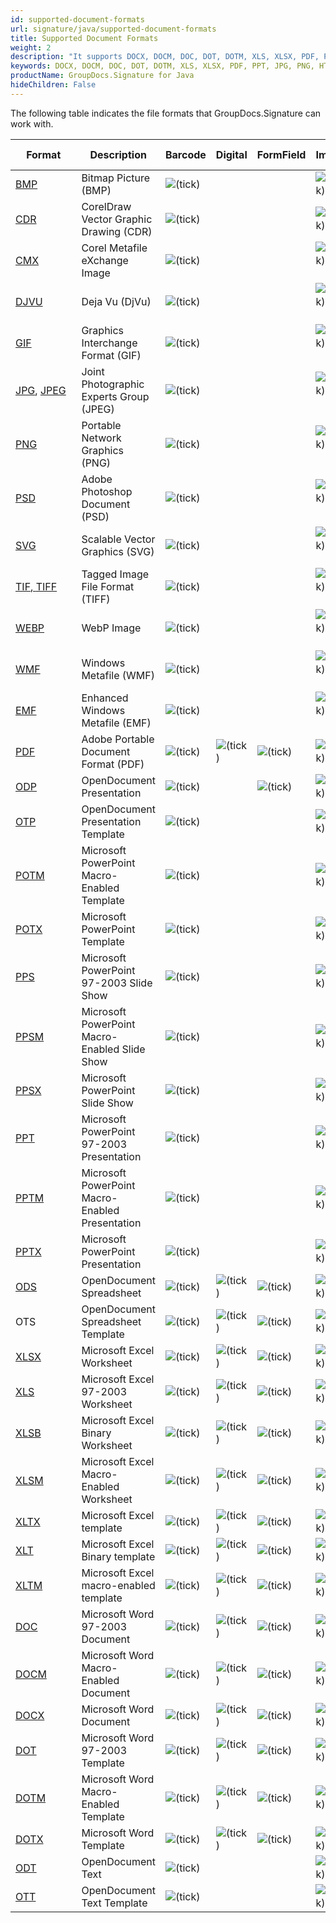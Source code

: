 ```yaml
---
id: supported-document-formats
url: signature/java/supported-document-formats
title: Supported Document Formats
weight: 2
description: "It supports DOCX, DOCM, DOC, DOT, DOTM, XLS, XLSX, PDF, PPT, JPG, PNG, HTML, EML and many more."
keywords: DOCX, DOCM, DOC, DOT, DOTM, XLS, XLSX, PDF, PPT, JPG, PNG, HTML, EML
productName: GroupDocs.Signature for Java
hideChildren: False
---
```

The following table indicates the file formats that GroupDocs.Signature can work with.

| Format | Description | Barcode | Digital | FormField | Image | Metadata | QR-code | Stamp | Text |
| --- | --- | --- | --- | --- | --- | --- | --- | --- | --- |
| [BMP](https://docs.fileformat.com/image/bmp/) | Bitmap Picture (BMP) | ![(tick)](signature/java/images/check.png) |   |   | ![(tick)](signature/java/images/check.png) |   | ![(tick)](signature/java/images/check.png) | ![(tick)](signature/java/images/check.png) | ![(tick)](signature/java/images/check.png) |
| [CDR](https://docs.fileformat.com/image/cdr/) | CorelDraw Vector Graphic Drawing (CDR) | ![(tick)](signature/java/images/check.png) |   |   | ![(tick)](signature/java/images/check.png) |   | ![(tick)](signature/java/images/check.png) | ![(tick)](signature/java/images/check.png) | ![(tick)](signature/java/images/check.png) |
| [CMX](https://docs.fileformat.com/image/cmx/) | Corel Metafile eXchange Image | ![(tick)](signature/java/images/check.png) |   |   | ![(tick)](signature/java/images/check.png)  |   | ![(tick)](signature/java/images/check.png) | ![(tick)](signature/java/images/check.png) | ![(tick)](signature/java/images/check.png) |
| [DJVU](https://docs.fileformat.com/image/djvu/) | Deja Vu (DjVu) | ![(tick)](signature/java/images/check.png) |   |   | ![(tick)](signature/java/images/check.png)  |   | ![(tick)](signature/java/images/check.png) | ![(tick)](signature/java/images/check.png) | ![(tick)](signature/java/images/check.png) |
| [GIF](https://docs.fileformat.com/image/gif/) | Graphics Interchange Format (GIF) | ![(tick)](signature/java/images/check.png) |   |   | ![(tick)](signature/java/images/check.png)  |   | ![(tick)](signature/java/images/check.png) | ![(tick)](signature/java/images/check.png) | ![(tick)](signature/java/images/check.png) |
| [JPG](https://docs.fileformat.com/image/jpeg/), [JPEG](https://docs.fileformat.com/image/jpeg/)   | Joint Photographic Experts Group (JPEG) | ![(tick)](signature/java/images/check.png) |   |   | ![(tick)](signature/java/images/check.png)  | ![(tick)](signature/java/images/check.png) | ![(tick)](signature/java/images/check.png) | ![(tick)](signature/java/images/check.png) | ![(tick)](signature/java/images/check.png) |
| [PNG](https://docs.fileformat.com/image/png/) | Portable Network Graphics (PNG) | ![(tick)](signature/java/images/check.png) |   |   | ![(tick)](signature/java/images/check.png)  | ![(tick)](signature/java/images/check.png) | ![(tick)](signature/java/images/check.png) | ![(tick)](signature/java/images/check.png) | ![(tick)](signature/java/images/check.png) |
| [PSD](https://docs.fileformat.com/image/psd/) | Adobe Photoshop Document (PSD) | ![(tick)](signature/java/images/check.png) |   |   | ![(tick)](signature/java/images/check.png)  | ![(tick)](signature/java/images/check.png) | ![(tick)](signature/java/images/check.png) | ![(tick)](signature/java/images/check.png) | ![(tick)](signature/java/images/check.png) |
| [SVG](https://docs.fileformat.com/page-description-language/svg/) | Scalable Vector Graphics (SVG) | ![(tick)](signature/java/images/check.png) |   |   | ![(tick)](signature/java/images/check.png)  | ![(tick)](signature/java/images/check.png) | ![(tick)](signature/java/images/check.png) | ![(tick)](signature/java/images/check.png) | ![(tick)](signature/java/images/check.png) |
| [TIF](https://docs.fileformat.com/specification/image/tiff/)[, ](https://docs.fileformat.com/image/tiff/)[TIFF](https://docs.fileformat.com/specification/image/tiff/) | Tagged Image File Format (TIFF) | ![(tick)](signature/java/images/check.png) |   |   | ![(tick)](signature/java/images/check.png)  | ![(tick)](signature/java/images/check.png) | ![(tick)](signature/java/images/check.png) | ![(tick)](signature/java/images/check.png) | ![(tick)](signature/java/images/check.png) |
| [WEBP](https://docs.fileformat.com/image/webp/) | WebP Image | ![(tick)](signature/java/images/check.png) |   |   | ![(tick)](signature/java/images/check.png)  |   | ![(tick)](signature/java/images/check.png) | ![(tick)](signature/java/images/check.png) | ![(tick)](signature/java/images/check.png) |
| [WMF](https://docs.fileformat.com/image/wmf/) | Windows Metafile (WMF) | ![(tick)](signature/java/images/check.png) |   |   | ![(tick)](signature/java/images/check.png)  |   | ![(tick)](signature/java/images/check.png) | ![(tick)](signature/java/images/check.png) | ![(tick)](signature/java/images/check.png) |
| [EMF](https://docs.fileformat.com/image/emf/) | Enhanced Windows Metafile (EMF) | ![(tick)](signature/java/images/check.png) |   |   | ![(tick)](signature/java/images/check.png)  |   | ![(tick)](signature/java/images/check.png) | ![(tick)](signature/java/images/check.png) | ![(tick)](signature/java/images/check.png) |
| [PDF](https://docs.fileformat.com/pdf/) | Adobe Portable Document Format (PDF) | ![(tick)](signature/java/images/check.png) | ![(tick)](signature/java/images/check.png) | ![(tick)](signature/java/images/check.png) | ![(tick)](signature/java/images/check.png) | ![(tick)](signature/java/images/check.png) | ![(tick)](signature/java/images/check.png) | ![(tick)](signature/java/images/check.png) | ![(tick)](signature/java/images/check.png) |
| [ODP](https://docs.fileformat.com/presentation/odp/) | OpenDocument Presentation | ![(tick)](signature/java/images/check.png) |   | ![(tick)](signature/java/images/check.png) | ![(tick)](signature/java/images/check.png) | ![(tick)](signature/java/images/check.png) | ![(tick)](signature/java/images/check.png) | ![(tick)](signature/java/images/check.png) | ![(tick)](signature/java/images/check.png) |
| [OTP](https://docs.fileformat.com/presentation/otp/) | OpenDocument Presentation Template | ![(tick)](signature/java/images/check.png) |   |   | ![(tick)](signature/java/images/check.png) | ![(tick)](signature/java/images/check.png) | ![(tick)](signature/java/images/check.png) | ![(tick)](signature/java/images/check.png) | ![(tick)](signature/java/images/check.png) |
| [POTM](https://docs.fileformat.com/presentation/potm/) | Microsoft PowerPoint Macro-Enabled Template | ![(tick)](signature/java/images/check.png) |   |   | ![(tick)](signature/java/images/check.png) | ![(tick)](signature/java/images/check.png) | ![(tick)](signature/java/images/check.png) | ![(tick)](signature/java/images/check.png) | ![(tick)](signature/java/images/check.png) |
| [POTX](https://docs.fileformat.com/presentation/potx/) | Microsoft PowerPoint Template | ![(tick)](signature/java/images/check.png) |   |   | ![(tick)](signature/java/images/check.png) | ![(tick)](signature/java/images/check.png) | ![(tick)](signature/java/images/check.png) | ![(tick)](signature/java/images/check.png) | ![(tick)](signature/java/images/check.png) |
| [PPS](https://docs.fileformat.com/presentation/pps/) | Microsoft PowerPoint 97-2003 Slide Show | ![(tick)](signature/java/images/check.png) |   |   | ![(tick)](signature/java/images/check.png) | ![(tick)](signature/java/images/check.png) | ![(tick)](signature/java/images/check.png) | ![(tick)](signature/java/images/check.png) | ![(tick)](signature/java/images/check.png) |
| [PPSM](https://docs.fileformat.com/presentation/ppsm/) | Microsoft PowerPoint Macro-Enabled Slide Show | ![(tick)](signature/java/images/check.png) |   |   | ![(tick)](signature/java/images/check.png) | ![(tick)](signature/java/images/check.png) | ![(tick)](signature/java/images/check.png) | ![(tick)](signature/java/images/check.png) | ![(tick)](signature/java/images/check.png) |
| [PPSX](https://docs.fileformat.com/presentation/ppsx/) | Microsoft PowerPoint Slide Show | ![(tick)](signature/java/images/check.png) |   |   | ![(tick)](signature/java/images/check.png) | ![(tick)](signature/java/images/check.png) | ![(tick)](signature/java/images/check.png) | ![(tick)](signature/java/images/check.png) | ![(tick)](signature/java/images/check.png) |
| [PPT](https://docs.fileformat.com/presentation/ppt/) | Microsoft PowerPoint 97-2003 Presentation | ![(tick)](signature/java/images/check.png) |   |   | ![(tick)](signature/java/images/check.png) | ![(tick)](signature/java/images/check.png) | ![(tick)](signature/java/images/check.png) | ![(tick)](signature/java/images/check.png) | ![(tick)](signature/java/images/check.png) |
| [PPTM](https://docs.fileformat.com/presentation/pptm/) | Microsoft PowerPoint Macro-Enabled Presentation | ![(tick)](signature/java/images/check.png) |   |   | ![(tick)](signature/java/images/check.png) | ![(tick)](signature/java/images/check.png) | ![(tick)](signature/java/images/check.png) | ![(tick)](signature/java/images/check.png) | ![(tick)](signature/java/images/check.png) |
| [PPTX](https://docs.fileformat.com/presentation/pptx/) | Microsoft PowerPoint Presentation | ![(tick)](signature/java/images/check.png) |   |   | ![(tick)](signature/java/images/check.png) | ![(tick)](signature/java/images/check.png) | ![(tick)](signature/java/images/check.png) | ![(tick)](signature/java/images/check.png) | ![(tick)](signature/java/images/check.png) |
| [ODS](https://docs.fileformat.com/spreadsheet/ods/) | OpenDocument Spreadsheet | ![(tick)](signature/java/images/check.png) | ![(tick)](signature/java/images/check.png) | ![(tick)](signature/java/images/check.png) | ![(tick)](signature/java/images/check.png) | ![(tick)](signature/java/images/check.png) | ![(tick)](signature/java/images/check.png) | ![(tick)](signature/java/images/check.png) | ![(tick)](signature/java/images/check.png) |
| OTS | OpenDocument Spreadsheet Template | ![(tick)](signature/java/images/check.png) | ![(tick)](signature/java/images/check.png) | ![(tick)](signature/java/images/check.png) | ![(tick)](signature/java/images/check.png) | ![(tick)](signature/java/images/check.png) | ![(tick)](signature/java/images/check.png) | ![(tick)](signature/java/images/check.png) | ![(tick)](signature/java/images/check.png) |
| [XLSX](https://docs.fileformat.com/spreadsheet/xlsx/) | Microsoft Excel Worksheet | ![(tick)](signature/java/images/check.png) | ![(tick)](signature/java/images/check.png) | ![(tick)](signature/java/images/check.png) | ![(tick)](signature/java/images/check.png) | ![(tick)](signature/java/images/check.png) | ![(tick)](signature/java/images/check.png) | ![(tick)](signature/java/images/check.png) | ![(tick)](signature/java/images/check.png) |
| [XLS](https://docs.fileformat.com/spreadsheet/xls/) | Microsoft Excel 97-2003 Worksheet | ![(tick)](signature/java/images/check.png) | ![(tick)](signature/java/images/check.png) | ![(tick)](signature/java/images/check.png) | ![(tick)](signature/java/images/check.png) | ![(tick)](signature/java/images/check.png) | ![(tick)](signature/java/images/check.png) | ![(tick)](signature/java/images/check.png) | ![(tick)](signature/java/images/check.png) |
| [XLSB](https://docs.fileformat.com/spreadsheet/xlsb/) | Microsoft Excel Binary Worksheet | ![(tick)](signature/java/images/check.png) | ![(tick)](signature/java/images/check.png) | ![(tick)](signature/java/images/check.png) | ![(tick)](signature/java/images/check.png) | ![(tick)](signature/java/images/check.png) | ![(tick)](signature/java/images/check.png) | ![(tick)](signature/java/images/check.png) | ![(tick)](signature/java/images/check.png) |
| [XLSM](https://docs.fileformat.com/spreadsheet/xlsm/) | Microsoft Excel Macro-Enabled Worksheet | ![(tick)](signature/java/images/check.png) | ![(tick)](signature/java/images/check.png) | ![(tick)](signature/java/images/check.png) | ![(tick)](signature/java/images/check.png) | ![(tick)](signature/java/images/check.png) | ![(tick)](signature/java/images/check.png) | ![(tick)](signature/java/images/check.png) | ![(tick)](signature/java/images/check.png) |
| [XLTX](https://docs.fileformat.com/spreadsheet/xltx/) | Microsoft Excel template | ![(tick)](signature/java/images/check.png) | ![(tick)](signature/java/images/check.png) | ![(tick)](signature/java/images/check.png) | ![(tick)](signature/java/images/check.png) | ![(tick)](signature/java/images/check.png) | ![(tick)](signature/java/images/check.png) | ![(tick)](signature/java/images/check.png) | ![(tick)](signature/java/images/check.png) |
| [XLT](https://docs.fileformat.com/spreadsheet/xlt/) | Microsoft Excel Binary template | ![(tick)](signature/java/images/check.png) | ![(tick)](signature/java/images/check.png) | ![(tick)](signature/java/images/check.png) | ![(tick)](signature/java/images/check.png) | ![(tick)](signature/java/images/check.png) | ![(tick)](signature/java/images/check.png) | ![(tick)](signature/java/images/check.png) | ![(tick)](signature/java/images/check.png) |
| [XLTM](https://docs.fileformat.com/spreadsheet/xltm/) | Microsoft Excel macro-enabled template | ![(tick)](signature/java/images/check.png) | ![(tick)](signature/java/images/check.png) | ![(tick)](signature/java/images/check.png) | ![(tick)](signature/java/images/check.png) | ![(tick)](signature/java/images/check.png) | ![(tick)](signature/java/images/check.png) | ![(tick)](signature/java/images/check.png) | ![(tick)](signature/java/images/check.png) |
| [DOC](https://docs.fileformat.com/word-processing/doc/) | Microsoft Word 97-2003 Document | ![(tick)](signature/java/images/check.png) | ![(tick)](signature/java/images/check.png) | ![(tick)](signature/java/images/check.png) | ![(tick)](signature/java/images/check.png) | ![(tick)](signature/java/images/check.png) | ![(tick)](signature/java/images/check.png) | ![(tick)](signature/java/images/check.png) | ![(tick)](signature/java/images/check.png) |
| [DOCM](https://docs.fileformat.com/word-processing/docm/) | Microsoft Word Macro-Enabled Document | ![(tick)](signature/java/images/check.png) | ![(tick)](signature/java/images/check.png) | ![(tick)](signature/java/images/check.png) | ![(tick)](signature/java/images/check.png) | ![(tick)](signature/java/images/check.png) | ![(tick)](signature/java/images/check.png) | ![(tick)](signature/java/images/check.png) | ![(tick)](signature/java/images/check.png) |
| [DOCX](https://docs.fileformat.com/word-processing/docx/) | Microsoft Word Document | ![(tick)](signature/java/images/check.png) | ![(tick)](signature/java/images/check.png) | ![(tick)](signature/java/images/check.png) | ![(tick)](signature/java/images/check.png) | ![(tick)](signature/java/images/check.png) | ![(tick)](signature/java/images/check.png) | ![(tick)](signature/java/images/check.png) | ![(tick)](signature/java/images/check.png) |
| [DOT](https://docs.fileformat.com/word-processing/dot/) | Microsoft Word 97-2003 Template | ![(tick)](signature/java/images/check.png) | ![(tick)](signature/java/images/check.png) | ![(tick)](signature/java/images/check.png) | ![(tick)](signature/java/images/check.png) | ![(tick)](signature/java/images/check.png) | ![(tick)](signature/java/images/check.png) | ![(tick)](signature/java/images/check.png) | ![(tick)](signature/java/images/check.png) |
| [DOTM](https://docs.fileformat.com/word-processing/dotm/) | Microsoft Word Macro-Enabled Template | ![(tick)](signature/java/images/check.png) | ![(tick)](signature/java/images/check.png) | ![(tick)](signature/java/images/check.png) | ![(tick)](signature/java/images/check.png) | ![(tick)](signature/java/images/check.png) | ![(tick)](signature/java/images/check.png) | ![(tick)](signature/java/images/check.png) | ![(tick)](signature/java/images/check.png) |
| [DOTX](https://docs.fileformat.com/word-processing/dotx/) | Microsoft Word Template | ![(tick)](signature/java/images/check.png) | ![(tick)](signature/java/images/check.png) | ![(tick)](signature/java/images/check.png) | ![(tick)](signature/java/images/check.png) | ![(tick)](signature/java/images/check.png) | ![(tick)](signature/java/images/check.png) | ![(tick)](signature/java/images/check.png) | ![(tick)](signature/java/images/check.png) |
| [ODT](https://docs.fileformat.com/word-processing/odt/) | OpenDocument Text | ![(tick)](signature/java/images/check.png) |   |   | ![(tick)](signature/java/images/check.png) | ![(tick)](signature/java/images/check.png) | ![(tick)](signature/java/images/check.png) | ![(tick)](signature/java/images/check.png) | ![(tick)](signature/java/images/check.png) |
| [OTT](https://docs.fileformat.com/word-processing/ott/) | OpenDocument Text Template | ![(tick)](signature/java/images/check.png) |   |   | ![(tick)](signature/java/images/check.png) | ![(tick)](signature/java/images/check.png) | ![(tick)](signature/java/images/check.png) | ![(tick)](signature/java/images/check.png) | ![(tick)](signature/java/images/check.png) |
